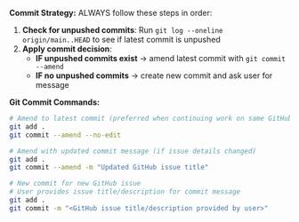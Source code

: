 **Commit Strategy:**
ALWAYS follow these steps in order:

1. **Check for unpushed commits**: Run `git log --oneline origin/main..HEAD` to see if latest commit is unpushed
2. **Apply commit decision**:
   - **IF unpushed commits exist** → amend latest commit with `git commit --amend`
   - **IF no unpushed commits** → create new commit and ask user for message
  
**Git Commit Commands:**
```bash
# Amend to latest commit (preferred when continuing work on same GitHub issue)
git add .
git commit --amend --no-edit

# Amend with updated commit message (if issue details changed)
git add .
git commit --amend -m "Updated GitHub issue title"

# New commit for new GitHub issue
# User provides issue title/description for commit message
git add .
git commit -m "<GitHub issue title/description provided by user>"
```